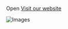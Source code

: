 Open  [Visit our website](https://amit-mandal-kgce.github.io/Libery-Frontend/)

![Images](https://drive.google.com/file/d/1XRz5Hxpx2y2oKnRPM0RX8w2gDpWd7ZJO/view?usp=sharing)
